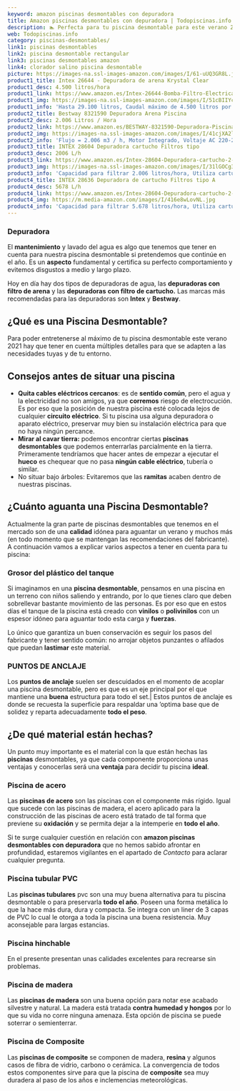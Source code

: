 ```yaml
---
keyword: amazon piscinas desmontables con depuradora
title: Amazon piscinas desmontables con depuradora | Todopiscinas.info
description: 🏊 Perfecta para tu piscina desmontable para este verano 2021. amazon piscinas desmontables con depuradora al mejor precio asegurado.
web: Todopiscinas.info
category: piscinas-desmontables/
link1: piscinas desmontables
link2: piscina desmontable rectangular
link3: piscinas desmontables amazon
link4: clorador salino piscina desmontable
picture: https://images-na.ssl-images-amazon.com/images/I/61-uUQ3GR8L.jpg
product1_title: Intex 26644 - Depuradora de arena Krystal Clear 
product1_desc: 4.500 litros/hora
product1_link: https://www.amazon.es/Intex-26644-Bomba-Filtro-Electrica/dp/B07FBGSM8M?__mk_es_ES=%C3%85M%C3%85%C5%BD%C3%95%C3%91&crid=OJRI92VMSJ3T&dchild=1&keywords=depuradora+piscina+desmontable&qid=1615936956&sprefix=depuradora+piscina+desmpo%2Caps%2C181&sr=8-3&linkCode=ll1&tag=todopiscinas0e-21&linkId=3d085bb100a03e1c84acf33a301a7e7c&language=es_ES&ref_=as_li_ss_tl
product1_img: https://images-na.ssl-images-amazon.com/images/I/51cBIIYcVKL.jpg
product1_info: 'Hasta 29.100 litros, Caudal máximo de 4.500 litros por hora, Programador digital, 6 modos de funcionamiento'
product2_title: Bestway 8321590 Depuradora Arena Piscina
product2_desc: 2.006 Litros / Hora
product2_link: https://www.amazon.es/BESTWAY-8321590-Depuradora-Piscina-Litros/dp/B014FHCUME?__mk_es_ES=%C3%85M%C3%85%C5%BD%C3%95%C3%91&crid=OJRI92VMSJ3T&dchild=1&keywords=depuradora+piscina+desmontable&qid=1615937601&sprefix=depuradora+piscina+desmpo%2Caps%2C181&sr=8-6&linkCode=ll1&tag=todopiscinas0e-21&linkId=cc3671570eb5fce1fb741015d4fbfd50&language=es_ES&ref_=as_li_ss_tl
product2_img: https://images-na.ssl-images-amazon.com/images/I/41cjXA2lqAL.jpg
product2_info: 'Flujo = 2.006 m3 / h, Motor Integrado, Voltaje AC 220-240 V 50 Hz'
product3_title: INTEX 28604 Depuradora cartucho Filtros tipo 
product3_desc: 2006 L/h
product3_link: https://www.amazon.es/Intex-28604-Depuradora-cartucho-2-006/dp/B00G9YZMFY?__mk_es_ES=%C3%85M%C3%85%C5%BD%C3%95%C3%91&crid=OJRI92VMSJ3T&dchild=1&keywords=depuradora+piscina+desmontable&qid=1615937673&sprefix=depuradora+piscina+desmpo%2Caps%2C181&sr=8-13&linkCode=ll1&tag=todopiscinas0e-21&linkId=60cd2c831c48a30bf7eb40fcdad13eba&language=es_ES&ref_=as_li_ss_tl
product3_img: https://images-na.ssl-images-amazon.com/images/I/31lGOCg3MNL.jpg
product3_info: 'Capacidad para filtrar 2.006 litros/hora, Utiliza cartuchos de Tipo A, La potencia es de 45W, Aireación Hydro Technology'
product4_title: INTEX 28636 Depuradora de cartucho Filtros tipo A
product4_desc: 5678 L/h
product4_link: https://www.amazon.es/Intex-28604-Depuradora-cartucho-2-006/dp/B00G9YZ2Y0?__mk_es_ES=%C3%85M%C3%85%C5%BD%C3%95%C3%91&crid=OJRI92VMSJ3T&dchild=1&keywords=depuradora%2Bpiscina%2Bdesmontable&qid=1615937767&sprefix=depuradora%2Bpiscina%2Bdesmpo%2Caps%2C181&sr=8-13&th=1&linkCode=ll1&tag=todopiscinas0e-21&linkId=2803b12e8f85be27121cb12c22bd6700&language=es_ES&ref_=as_li_ss_tl
product4_img: https://m.media-amazon.com/images/I/416e8wLovNL.jpg
product4_info: 'Capacidad para filtrar 5.678 litros/hora, Utiliza cartuchos de Tipo A, Potencia de 165W'
---
```




### Depuradora

El **mantenimiento** y lavado del agua es algo que tenemos que tener en cuenta para nuestra piscina desmontable si pretendemos que continúe en el año. Es un **aspecto** fundamental y certifica su perfecto comportamiento y evitemos disgustos a medio y largo plazo.

Hoy en día hay dos tipos de depuradoras de agua, las **depuradoras con filtro de arena** y  las **depuradoras** **con filtro de cartucho.** Las marcas más recomendadas para las depuradoras son **Intex** y **Bestway**.
## ¿Qué es una Piscina Desmontable?



Para poder entretenerse al máximo de tu piscina desmontable este verano 2021 hay que tener en cuenta múltiples detalles para que se adapten a las necesidades tuyas y de tu entorno.

<stats-list :link1=link1 :link2=link2 :link3=link3 :link4=link4 :category=category></stats-list>

<brand-panel :title=product1_title :desc=product1_desc :img=product1_img :link=product1_link></brand-panel>


## Consejos antes de situar una piscina



*   **Quita cables eléctricos cercanos**: es de **sentido común**, pero el agua y la electricidad no son amigos, ya que **corremos** riesgo de electrocución. Es por eso que la posición de nuestra piscina esté colocada lejos de cualquier **circuito eléctrico**. Si tu piscina usa alguna depuradora o aparato eléctrico, preservar muy bien su instalación eléctrica para que no haya ningún percance.
*   **Mirar al cavar tierra:** podemos encontrar ciertas **piscinas desmontables** que podemos enterrarlas parcialmente en la tierra. Primeramente tendríamos que hacer antes de empezar a ejecutar el **hueco** es chequear que no pasa **ningún cable eléctrico**, tubería o similar.
*   No situar bajo árboles: Evitaremos que las **ramitas** acaben dentro de nuestras piscinas.


## ¿Cuánto aguanta una Piscina Desmontable?

Actualmente la gran parte de piscinas desmontables que tenemos en el mercado son de una **calidad** idónea para aguantar un verano y muchos más (en todo momento que se mantengan las recomendaciones del fabricante). A continuación vamos a explicar varios aspectos a tener en cuenta para tu piscina:


### Grosor del plástico del tanque

Si imaginamos en una **piscina desmontable**, pensamos en una piscina en un terreno con niños saliendo y entrando, por lo que tienes claro que deben sobrellevar bastante movimiento de las personas. Es por eso que en estos días el tanque de la piscina está creado con **vinilos** o **polivinilos** con un espesor idóneo para aguantar todo esta carga y **fuerzas**.

Lo único que garantiza un	 buen conservación es seguir los pasos del fabricante y tener sentido común: no arrojar objetos punzantes o afilados que puedan **lastimar** este material.


### PUNTOS DE ANCLAJE

Los **puntos de anclaje** suelen ser descuidados en el momento de acoplar una piscina desmontable, pero  es que es un eje principal por el que mantiene una **buena** estructura para todo el set.| Estos puntos de anclaje es donde se recuesta la superficie para respaldar una ’optima base que de solidez y reparta adecuadamente **todo el peso**.


## ¿De qué material están hechas?

Un punto muy importante es el material con la que están hechas las **piscinas** desmontables, ya que cada componente proporciona unas ventajas y conocerlas  será una **ventaja** para decidir tu piscina **ideal**.


### Piscina de acero

Las **piscinas de acero** son las piscinas con el componente más rígido. Igual que sucede con las piscinas de madera, el acero aplicado para la construcción de las piscinas de acero está tratado de tal forma que previene su **oxidación** y se permita dejar a la intemperie en **todo el año**.

Si te surge cualquier cuestión en relación con **amazon piscinas desmontables con depuradora** que no hemos sabido afrontar en profundidad, estaremos vigilantes en el apartado de _Contacto_ para aclarar cualquier pregunta.


### Piscina tubular PVC

Las **piscinas tubulares** pvc son una muy buena alternativa para tu piscina desmontable o para preservarla **todo el año**. Poseen una forma metálica lo que la hace más dura, dura y compacta. Se integra con un liner de 3 capas de PVC lo cual le otorga a toda la piscina una buena resistencia. Muy aconsejable para largas estancias.


### Piscina hinchable

 En el presente presentan unas calidades excelentes para recrearse sin problemas.


### Piscina de madera

Las **piscinas de madera** son una buena opción para notar ese acabado silvestre y natural. La madera está tratada **contra humedad y hongos** por lo que su vida no corre ninguna amenaza. Esta opción de piscina se puede soterrar o semienterrar.


### Piscina de Composite

Las **piscinas de composite** se componen de madera, **resina** y algunos casos de fibra de vidrio, carbono o cerámica. La convergencia de todos estos componentes sirve para que la piscina de **composite** sea muy duradera al paso de los años e inclemencias meteorológicas.

<external-banner></external-banner>
